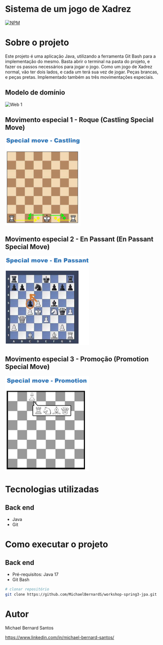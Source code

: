 # Sistema de um jogo de Xadrez
[![NPM](https://img.shields.io/badge/license-MIT-green)](https://github.com/MichaelBernardS/workshop-spring3-jpa/blob/main/LICENSE)

# Sobre o projeto

Este projeto é uma aplicação Java, utilizando a ferramenta Git Bash para a implementação do mesmo. Basta abrir o terminal na pasta do projeto, e fazer os passos necessários para jogar o jogo. Como um jogo de Xadrez normal, vão ter dois lados, e cada um terá sua vez de jogar. Peças brancas, e peças pretas. Implementado também as três movimentações especiais.

## Modelo de domínio
![Web 1](https://github.com/MichaelBernardS/Assets/blob/main/Modelo%20de%20dom%C3%ADnio%20-%20Jogo%20de%20Xadrez.png)

## Movimento especial 1 - Roque (Castling Special Move)
![Web 2](https://github.com/MichaelBernardS/Assets/blob/main/Special%20Move%20-%20Castling.png)

## Movimento especial 2 - En Passant (En Passant Special Move)
![Web 3](https://github.com/MichaelBernardS/Assets/blob/main/Special%20Move%20-%20En%20Passant.png)

## Movimento especial 3 - Promoção (Promotion Special Move)
![Web 4](https://github.com/MichaelBernardS/Assets/blob/main/Special%20Move%20-%20Promotion.png)

# Tecnologias utilizadas
## Back end
- Java
- Git

# Como executar o projeto

## Back end
- Pré-requisitos: Java 17
- Git Bash

```bash
# clonar repositório
git clone https://github.com/MichaelBernardS/workshop-spring3-jpa.git
```

# Autor

Michael Bernard Santos

https://www.linkedin.com/in/michael-bernard-santos/
